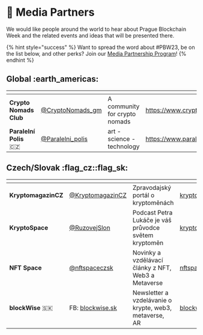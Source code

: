 # 📢 Media Partners

We would like people around the world to hear about Prague Blockchain Week and the related events and ideas that will be presented there.

{% hint style="success" %}
Want to spread the word about #PBW23, be on the list below, and other perks? Join our [Media Partnership Program](partnership-program.md)!
{% endhint %}

## Global :earth\_americas:

<table data-view="cards"><thead><tr><th></th><th></th><th></th><th data-hidden data-card-target data-type="content-ref"></th><th data-hidden data-card-cover data-type="files"></th></tr></thead><tbody><tr><td><strong>Crypto Nomads Club</strong></td><td><a href="https://twitter.com/CryptoNomads_gm">@CryptoNomads_gm</a></td><td>A community for crypto nomads</td><td><a href="https://www.cryptonomadsclub.xyz/">https://www.cryptonomadsclub.xyz/</a></td><td><a href="../.gitbook/assets/crypto-nomads.png">crypto-nomads.png</a></td></tr><tr><td><strong>Paralelní Polis</strong> <span data-gb-custom-inline data-tag="emoji" data-code="1f1e8-1f1ff">🇨🇿</span><strong></strong></td><td><a href="https://twitter.com/Paralelni_polis">@Paralelni_polis</a></td><td>art - science - technology</td><td><a href="https://www.paralelnipolis.cz/en/">https://www.paralelnipolis.cz/en/</a></td><td><a href="../.gitbook/assets/pp.png">pp.png</a></td></tr></tbody></table>

## Czech/Slovak :flag\_cz::flag\_sk:

<table data-view="cards"><thead><tr><th></th><th></th><th></th><th data-hidden data-card-cover data-type="files"></th><th data-hidden data-card-target data-type="content-ref"></th></tr></thead><tbody><tr><td><strong>KryptomagazinCZ</strong></td><td><a href="https://twitter.com/KryptomagazinCZ">@KryptomagazinCZ</a></td><td>Zpravodajský portál o kryptoměnách</td><td><a href="../.gitbook/assets/kryptomagazin.jpg">kryptomagazin.jpg</a></td><td><a href="http://kryptomagazin.cz/">http://kryptomagazin.cz/</a></td></tr><tr><td><strong>KryptoSpace</strong></td><td><a href="https://twitter.com/RuzovejSlon">@RuzovejSlon</a></td><td>Podcast Petra Lukáče je váš průvodce světem kryptoměn</td><td><a href="../.gitbook/assets/kryptospacecz.jpeg">kryptospacecz.jpeg</a></td><td><a href="https://www.kryptospace.cz/">https://www.kryptospace.cz/</a></td></tr><tr><td><strong>NFT Space</strong></td><td><a href="https://twitter.com/nftspaceczsk">@nftspaceczsk</a></td><td>Novinky a vzdělávací články z NFT, Web3 a Metaverse</td><td><a href="../.gitbook/assets/nftspace-czsk.jpeg">nftspace-czsk.jpeg</a></td><td><a href="https://nftspace.cz/">https://nftspace.cz/</a></td></tr><tr><td><strong>blockWise</strong> <span data-gb-custom-inline data-tag="emoji" data-code="1f1f8-1f1f0">🇸🇰</span><strong></strong></td><td>FB: <a href="https://www.facebook.com/blockwise.sk/">blockwise.sk</a></td><td>Newsletter a vzdelávanie o krypte, web3, metaverse, AR</td><td><a href="../.gitbook/assets/blockwise.png">blockwise.png</a></td><td><a href="https://www.blockwise.sk/">https://www.blockwise.sk/</a></td></tr></tbody></table>

